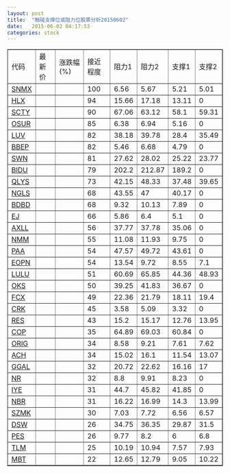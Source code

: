 ```yaml
---
layout: post
title:  "触碰支撑位或阻力位股票分析20150602"
date:   2015-06-02 04:17:53
categories: stock
---
```

<script type="text/javascript">
var stockList = []
stockList.push('gb_snmx');
stockList.push('gb_hlx');
stockList.push('gb_scty');
stockList.push('gb_osur');
stockList.push('gb_luv');
stockList.push('gb_bbep');
stockList.push('gb_swn');
stockList.push('gb_bidu');
stockList.push('gb_qlys');
stockList.push('gb_ngls');
stockList.push('gb_bdbd');
stockList.push('gb_ej');
stockList.push('gb_axll');
stockList.push('gb_nmm');
stockList.push('gb_paa');
stockList.push('gb_eopn');
stockList.push('gb_lulu');
stockList.push('gb_oks');
stockList.push('gb_fcx');
stockList.push('gb_crk');
stockList.push('gb_res');
stockList.push('gb_cop');
stockList.push('gb_orig');
stockList.push('gb_ach');
stockList.push('gb_ggal');
stockList.push('gb_nr');
stockList.push('gb_iye');
stockList.push('gb_nbr');
stockList.push('gb_szmk');
stockList.push('gb_dsw');
stockList.push('gb_pes');
stockList.push('gb_tlm');
stockList.push('gb_mbt');
</script>
<table border="1">
 <tr>
 <td>代码</td>
 <td>最新价</td>
 <td>涨跌幅(%)</td>
 <td>接近程度</td>
 <td>阻力1</td>
 <td>阻力2</td>
 <td>支撑1</td>
 <td>支撑2</td>
</tr>
  <tr id="snmx" class="red">
  <td><a href="http://stock.finance.sina.com.cn/usstock/quotes/SNMX.html" target="_blank">SNMX</a></td><td></td><td></td><td>100</td><td>6.56</td><td>5.67</td><td>5.21</td><td>5.01</td></tr>
  <tr id="hlx" class="red">
  <td><a href="http://stock.finance.sina.com.cn/usstock/quotes/HLX.html" target="_blank">HLX</a></td><td></td><td></td><td>94</td><td>15.66</td><td>17.18</td><td>13.11</td><td>0</td></tr>
  <tr id="scty" class="green">
  <td><a href="http://stock.finance.sina.com.cn/usstock/quotes/SCTY.html" target="_blank">SCTY</a></td><td></td><td></td><td>90</td><td>67.06</td><td>63.12</td><td>58.1</td><td>59.31</td></tr>
  <tr id="osur" class="red">
  <td><a href="http://stock.finance.sina.com.cn/usstock/quotes/OSUR.html" target="_blank">OSUR</a></td><td></td><td></td><td>85</td><td>6.38</td><td>6.94</td><td>5.16</td><td>0</td></tr>
  <tr id="luv" class="red">
  <td><a href="http://stock.finance.sina.com.cn/usstock/quotes/LUV.html" target="_blank">LUV</a></td><td></td><td></td><td>82</td><td>38.18</td><td>39.78</td><td>28.4</td><td>35.49</td></tr>
  <tr id="bbep" class="red">
  <td><a href="http://stock.finance.sina.com.cn/usstock/quotes/BBEP.html" target="_blank">BBEP</a></td><td></td><td></td><td>82</td><td>5.46</td><td>6.68</td><td>4.79</td><td>0</td></tr>
  <tr id="swn" class="green">
  <td><a href="http://stock.finance.sina.com.cn/usstock/quotes/SWN.html" target="_blank">SWN</a></td><td></td><td></td><td>81</td><td>27.62</td><td>28.02</td><td>25.22</td><td>23.77</td></tr>
  <tr id="bidu" class="red">
  <td><a href="http://stock.finance.sina.com.cn/usstock/quotes/BIDU.html" target="_blank">BIDU</a></td><td></td><td></td><td>79</td><td>202.2</td><td>212.87</td><td>189.2</td><td>0</td></tr>
  <tr id="qlys" class="green">
  <td><a href="http://stock.finance.sina.com.cn/usstock/quotes/QLYS.html" target="_blank">QLYS</a></td><td></td><td></td><td>73</td><td>42.15</td><td>48.33</td><td>37.48</td><td>39.65</td></tr>
  <tr id="ngls" class="red">
  <td><a href="http://stock.finance.sina.com.cn/usstock/quotes/NGLS.html" target="_blank">NGLS</a></td><td></td><td></td><td>68</td><td>43.55</td><td>47</td><td>40.17</td><td>0</td></tr>
  <tr id="bdbd" class="red">
  <td><a href="http://stock.finance.sina.com.cn/usstock/quotes/BDBD.html" target="_blank">BDBD</a></td><td></td><td></td><td>68</td><td>9.32</td><td>10.13</td><td>7.89</td><td>0</td></tr>
  <tr id="ej" class="red">
  <td><a href="http://stock.finance.sina.com.cn/usstock/quotes/EJ.html" target="_blank">EJ</a></td><td></td><td></td><td>66</td><td>5.86</td><td>6.4</td><td>5.1</td><td>0</td></tr>
  <tr id="axll" class="red">
  <td><a href="http://stock.finance.sina.com.cn/usstock/quotes/AXLL.html" target="_blank">AXLL</a></td><td></td><td></td><td>56</td><td>37.77</td><td>37.78</td><td>35.06</td><td>0</td></tr>
  <tr id="nmm" class="red">
  <td><a href="http://stock.finance.sina.com.cn/usstock/quotes/NMM.html" target="_blank">NMM</a></td><td></td><td></td><td>55</td><td>11.08</td><td>11.93</td><td>9.75</td><td>0</td></tr>
  <tr id="paa" class="red">
  <td><a href="http://stock.finance.sina.com.cn/usstock/quotes/PAA.html" target="_blank">PAA</a></td><td></td><td></td><td>54</td><td>47.57</td><td>49.72</td><td>43.61</td><td>0</td></tr>
  <tr id="eopn" class="green">
  <td><a href="http://stock.finance.sina.com.cn/usstock/quotes/EOPN.html" target="_blank">EOPN</a></td><td></td><td></td><td>54</td><td>13.54</td><td>9.72</td><td>8.55</td><td>7.1</td></tr>
  <tr id="lulu" class="red">
  <td><a href="http://stock.finance.sina.com.cn/usstock/quotes/LULU.html" target="_blank">LULU</a></td><td></td><td></td><td>51</td><td>60.69</td><td>65.85</td><td>44.36</td><td>48.93</td></tr>
  <tr id="oks" class="red">
  <td><a href="http://stock.finance.sina.com.cn/usstock/quotes/OKS.html" target="_blank">OKS</a></td><td></td><td></td><td>50</td><td>39.25</td><td>41.83</td><td>36.67</td><td>0</td></tr>
  <tr id="fcx" class="green">
  <td><a href="http://stock.finance.sina.com.cn/usstock/quotes/FCX.html" target="_blank">FCX</a></td><td></td><td></td><td>49</td><td>22.36</td><td>21.79</td><td>18.11</td><td>19.4</td></tr>
  <tr id="crk" class="red">
  <td><a href="http://stock.finance.sina.com.cn/usstock/quotes/CRK.html" target="_blank">CRK</a></td><td></td><td></td><td>45</td><td>3.58</td><td>5.09</td><td>3.32</td><td>0</td></tr>
  <tr id="res" class="green">
  <td><a href="http://stock.finance.sina.com.cn/usstock/quotes/RES.html" target="_blank">RES</a></td><td></td><td></td><td>43</td><td>15.2</td><td>15.17</td><td>12.76</td><td>13.95</td></tr>
  <tr id="cop" class="red">
  <td><a href="http://stock.finance.sina.com.cn/usstock/quotes/COP.html" target="_blank">COP</a></td><td></td><td></td><td>35</td><td>64.89</td><td>69.03</td><td>60.84</td><td>0</td></tr>
  <tr id="orig" class="green">
  <td><a href="http://stock.finance.sina.com.cn/usstock/quotes/ORIG.html" target="_blank">ORIG</a></td><td></td><td></td><td>34</td><td>8.58</td><td>9.21</td><td>7.61</td><td>7.62</td></tr>
  <tr id="ach" class="red">
  <td><a href="http://stock.finance.sina.com.cn/usstock/quotes/ACH.html" target="_blank">ACH</a></td><td></td><td></td><td>34</td><td>15.02</td><td>16.1</td><td>11.54</td><td>13.07</td></tr>
  <tr id="ggal" class="red">
  <td><a href="http://stock.finance.sina.com.cn/usstock/quotes/GGAL.html" target="_blank">GGAL</a></td><td></td><td></td><td>32</td><td>20.72</td><td>22.62</td><td>16.16</td><td>17</td></tr>
  <tr id="nr" class="red">
  <td><a href="http://stock.finance.sina.com.cn/usstock/quotes/NR.html" target="_blank">NR</a></td><td></td><td></td><td>32</td><td>8.8</td><td>9.91</td><td>8.23</td><td>0</td></tr>
  <tr id="iye" class="red">
  <td><a href="http://stock.finance.sina.com.cn/usstock/quotes/IYE.html" target="_blank">IYE</a></td><td></td><td></td><td>31</td><td>44.7</td><td>45.82</td><td>41.85</td><td>0</td></tr>
  <tr id="nbr" class="green">
  <td><a href="http://stock.finance.sina.com.cn/usstock/quotes/NBR.html" target="_blank">NBR</a></td><td></td><td></td><td>31</td><td>16.22</td><td>16.99</td><td>14.3</td><td>13.99</td></tr>
  <tr id="szmk" class="red">
  <td><a href="http://stock.finance.sina.com.cn/usstock/quotes/SZMK.html" target="_blank">SZMK</a></td><td></td><td></td><td>30</td><td>7.03</td><td>7.72</td><td>6.56</td><td>6.57</td></tr>
  <tr id="dsw" class="green">
  <td><a href="http://stock.finance.sina.com.cn/usstock/quotes/DSW.html" target="_blank">DSW</a></td><td></td><td></td><td>26</td><td>34.75</td><td>36.35</td><td>29.87</td><td>31.5</td></tr>
  <tr id="pes" class="green">
  <td><a href="http://stock.finance.sina.com.cn/usstock/quotes/PES.html" target="_blank">PES</a></td><td></td><td></td><td>26</td><td>9.77</td><td>8.2</td><td>6</td><td>6.8</td></tr>
  <tr id="tlm" class="green">
  <td><a href="http://stock.finance.sina.com.cn/usstock/quotes/TLM.html" target="_blank">TLM</a></td><td></td><td></td><td>25</td><td>10.19</td><td>10.94</td><td>7.57</td><td>7.93</td></tr>
  <tr id="mbt" class="green">
  <td><a href="http://stock.finance.sina.com.cn/usstock/quotes/MBT.html" target="_blank">MBT</a></td><td></td><td></td><td>22</td><td>12.65</td><td>12.79</td><td>9.05</td><td>10.22</td></tr>
</table>
